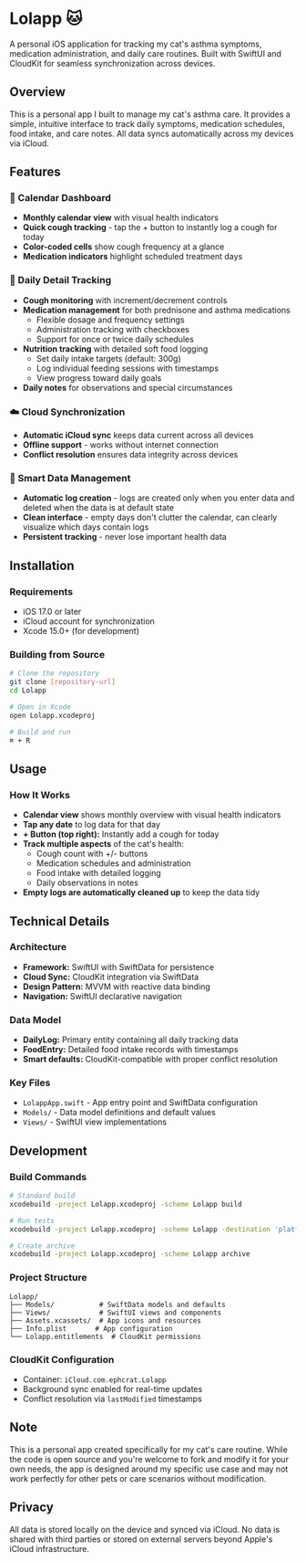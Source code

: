 # Lolapp 🐱

A personal iOS application for tracking my cat's asthma symptoms, medication administration, and daily care routines. Built with SwiftUI and CloudKit for seamless synchronization across devices.

## Overview

This is a personal app I built to manage my cat's asthma care. It provides a simple, intuitive interface to track daily symptoms, medication schedules, food intake, and care notes. All data syncs automatically across my devices via iCloud.

## Features

### 📅 Calendar Dashboard
- **Monthly calendar view** with visual health indicators
- **Quick cough tracking** - tap the + button to instantly log a cough for today
- **Color-coded cells** show cough frequency at a glance
- **Medication indicators** highlight scheduled treatment days

### 📝 Daily Detail Tracking
- **Cough monitoring** with increment/decrement controls
- **Medication management** for both prednisone and asthma medications
  - Flexible dosage and frequency settings
  - Administration tracking with checkboxes
  - Support for once or twice daily schedules
- **Nutrition tracking** with detailed soft food logging
  - Set daily intake targets (default: 300g)
  - Log individual feeding sessions with timestamps
  - View progress toward daily goals
- **Daily notes** for observations and special circumstances

### ☁️ Cloud Synchronization
- **Automatic iCloud sync** keeps data current across all devices
- **Offline support** - works without internet connection
- **Conflict resolution** ensures data integrity across devices

### 🎯 Smart Data Management
- **Automatic log creation** - logs are created only when you enter data and deleted when the data is at default state
- **Clean interface** - empty days don't clutter the calendar, can clearly visualize which days contain logs
- **Persistent tracking** - never lose important health data

## Installation

### Requirements
- iOS 17.0 or later
- iCloud account for synchronization
- Xcode 15.0+ (for development)

### Building from Source
```bash
# Clone the repository
git clone [repository-url]
cd Lolapp

# Open in Xcode
open Lolapp.xcodeproj

# Build and run
⌘ + R
```

## Usage

### How It Works
- **Calendar view** shows monthly overview with visual health indicators
- **Tap any date** to log data for that day
- **+ Button (top right):** Instantly add a cough for today
- **Track multiple aspects** of the cat's health:
   - Cough count with +/- buttons
   - Medication schedules and administration
   - Food intake with detailed logging
   - Daily observations in notes
- **Empty logs are automatically cleaned up** to keep the data tidy


## Technical Details

### Architecture
- **Framework:** SwiftUI with SwiftData for persistence
- **Cloud Sync:** CloudKit integration via SwiftData
- **Design Pattern:** MVVM with reactive data binding
- **Navigation:** SwiftUI declarative navigation

### Data Model
- **DailyLog:** Primary entity containing all daily tracking data
- **FoodEntry:** Detailed food intake records with timestamps
- **Smart defaults:** CloudKit-compatible with proper conflict resolution

### Key Files
- `LolappApp.swift` - App entry point and SwiftData configuration
- `Models/` - Data model definitions and default values  
- `Views/` - SwiftUI view implementations

## Development

### Build Commands
```bash
# Standard build
xcodebuild -project Lolapp.xcodeproj -scheme Lolapp build

# Run tests
xcodebuild -project Lolapp.xcodeproj -scheme Lolapp -destination 'platform=iOS Simulator,name=iPhone 15' test

# Create archive
xcodebuild -project Lolapp.xcodeproj -scheme Lolapp archive
```

### Project Structure
```
Lolapp/
├── Models/           # SwiftData models and defaults
├── Views/            # SwiftUI views and components
├── Assets.xcassets/  # App icons and resources
├── Info.plist       # App configuration
└── Lolapp.entitlements  # CloudKit permissions
```

### CloudKit Configuration
- Container: `iCloud.com.ephcrat.Lolapp`
- Background sync enabled for real-time updates
- Conflict resolution via `lastModified` timestamps

## Note

This is a personal app created specifically for my cat's care routine. While the code is open source and you're welcome to fork and modify it for your own needs, the app is designed around my specific use case and may not work perfectly for other pets or care scenarios without modification.

## Privacy

All data is stored locally on the device and synced via iCloud. No data is shared with third parties or stored on external servers beyond Apple's iCloud infrastructure.
